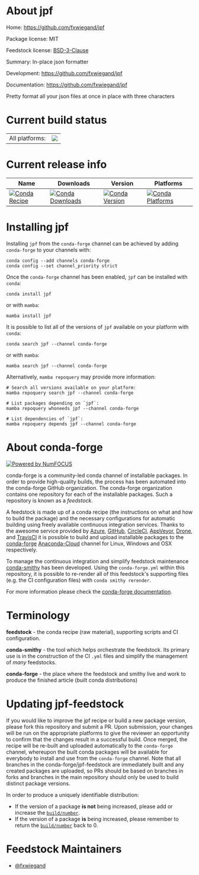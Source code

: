 About jpf
=========

Home: https://github.com/fxwiegand/jpf

Package license: MIT

Feedstock license: [BSD-3-Clause](https://github.com/conda-forge/jpf-feedstock/blob/main/LICENSE.txt)

Summary: In-place json formatter

Development: https://github.com/fxwiegand/jpf

Documentation: https://github.com/fxwiegand/jpf

Pretty format all your json files at once in place with three characters


Current build status
====================


<table><tr><td>All platforms:</td>
    <td>
      <a href="https://dev.azure.com/conda-forge/feedstock-builds/_build/latest?definitionId=16319&branchName=main">
        <img src="https://dev.azure.com/conda-forge/feedstock-builds/_apis/build/status/jpf-feedstock?branchName=main">
      </a>
    </td>
  </tr>
</table>

Current release info
====================

| Name | Downloads | Version | Platforms |
| --- | --- | --- | --- |
| [![Conda Recipe](https://img.shields.io/badge/recipe-jpf-green.svg)](https://anaconda.org/conda-forge/jpf) | [![Conda Downloads](https://img.shields.io/conda/dn/conda-forge/jpf.svg)](https://anaconda.org/conda-forge/jpf) | [![Conda Version](https://img.shields.io/conda/vn/conda-forge/jpf.svg)](https://anaconda.org/conda-forge/jpf) | [![Conda Platforms](https://img.shields.io/conda/pn/conda-forge/jpf.svg)](https://anaconda.org/conda-forge/jpf) |

Installing jpf
==============

Installing `jpf` from the `conda-forge` channel can be achieved by adding `conda-forge` to your channels with:

```
conda config --add channels conda-forge
conda config --set channel_priority strict
```

Once the `conda-forge` channel has been enabled, `jpf` can be installed with `conda`:

```
conda install jpf
```

or with `mamba`:

```
mamba install jpf
```

It is possible to list all of the versions of `jpf` available on your platform with `conda`:

```
conda search jpf --channel conda-forge
```

or with `mamba`:

```
mamba search jpf --channel conda-forge
```

Alternatively, `mamba repoquery` may provide more information:

```
# Search all versions available on your platform:
mamba repoquery search jpf --channel conda-forge

# List packages depending on `jpf`:
mamba repoquery whoneeds jpf --channel conda-forge

# List dependencies of `jpf`:
mamba repoquery depends jpf --channel conda-forge
```


About conda-forge
=================

[![Powered by
NumFOCUS](https://img.shields.io/badge/powered%20by-NumFOCUS-orange.svg?style=flat&colorA=E1523D&colorB=007D8A)](https://numfocus.org)

conda-forge is a community-led conda channel of installable packages.
In order to provide high-quality builds, the process has been automated into the
conda-forge GitHub organization. The conda-forge organization contains one repository
for each of the installable packages. Such a repository is known as a *feedstock*.

A feedstock is made up of a conda recipe (the instructions on what and how to build
the package) and the necessary configurations for automatic building using freely
available continuous integration services. Thanks to the awesome service provided by
[Azure](https://azure.microsoft.com/en-us/services/devops/), [GitHub](https://github.com/),
[CircleCI](https://circleci.com/), [AppVeyor](https://www.appveyor.com/),
[Drone](https://cloud.drone.io/welcome), and [TravisCI](https://travis-ci.com/)
it is possible to build and upload installable packages to the
[conda-forge](https://anaconda.org/conda-forge) [Anaconda-Cloud](https://anaconda.org/)
channel for Linux, Windows and OSX respectively.

To manage the continuous integration and simplify feedstock maintenance
[conda-smithy](https://github.com/conda-forge/conda-smithy) has been developed.
Using the ``conda-forge.yml`` within this repository, it is possible to re-render all of
this feedstock's supporting files (e.g. the CI configuration files) with ``conda smithy rerender``.

For more information please check the [conda-forge documentation](https://conda-forge.org/docs/).

Terminology
===========

**feedstock** - the conda recipe (raw material), supporting scripts and CI configuration.

**conda-smithy** - the tool which helps orchestrate the feedstock.
                   Its primary use is in the construction of the CI ``.yml`` files
                   and simplify the management of *many* feedstocks.

**conda-forge** - the place where the feedstock and smithy live and work to
                  produce the finished article (built conda distributions)


Updating jpf-feedstock
======================

If you would like to improve the jpf recipe or build a new
package version, please fork this repository and submit a PR. Upon submission,
your changes will be run on the appropriate platforms to give the reviewer an
opportunity to confirm that the changes result in a successful build. Once
merged, the recipe will be re-built and uploaded automatically to the
`conda-forge` channel, whereupon the built conda packages will be available for
everybody to install and use from the `conda-forge` channel.
Note that all branches in the conda-forge/jpf-feedstock are
immediately built and any created packages are uploaded, so PRs should be based
on branches in forks and branches in the main repository should only be used to
build distinct package versions.

In order to produce a uniquely identifiable distribution:
 * If the version of a package **is not** being increased, please add or increase
   the [``build/number``](https://docs.conda.io/projects/conda-build/en/latest/resources/define-metadata.html#build-number-and-string).
 * If the version of a package **is** being increased, please remember to return
   the [``build/number``](https://docs.conda.io/projects/conda-build/en/latest/resources/define-metadata.html#build-number-and-string)
   back to 0.

Feedstock Maintainers
=====================

* [@fxwiegand](https://github.com/fxwiegand/)

